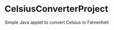 CelsiusConverterProject
=======================

Simple Java applet to convert Celsius to Fahrenheit
